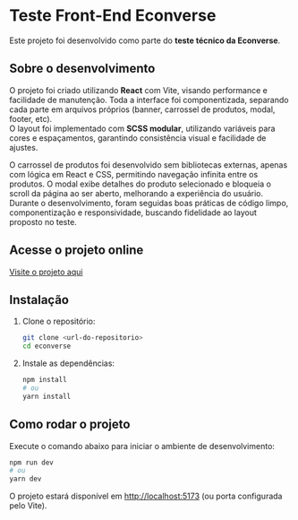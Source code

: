 # Teste Front-End Econverse

Este projeto foi desenvolvido como parte do **teste técnico da Econverse**.

## Sobre o desenvolvimento

O projeto foi criado utilizando **React** com Vite, visando performance e facilidade de manutenção. Toda a interface foi componentizada, separando cada parte em arquivos próprios (banner, carrossel de produtos, modal, footer, etc).  
O layout foi implementado com **SCSS modular**, utilizando variáveis para cores e espaçamentos, garantindo consistência visual e facilidade de ajustes.

O carrossel de produtos foi desenvolvido sem bibliotecas externas, apenas com lógica em React e CSS, permitindo navegação infinita entre os produtos. O modal exibe detalhes do produto selecionado e bloqueia o scroll da página ao ser aberto, melhorando a experiência do usuário.  
Durante o desenvolvimento, foram seguidas boas práticas de código limpo, componentização e responsividade, buscando fidelidade ao layout proposto no teste.

## Acesse o projeto online

[Visite o projeto aqui](https://econverse-black.vercel.app/)


## Instalação

1. Clone o repositório:
   ```bash
   git clone <url-do-repositorio>
   cd econverse
   ```

2. Instale as dependências:
   ```bash
   npm install
   # ou
   yarn install
   ```

## Como rodar o projeto

Execute o comando abaixo para iniciar o ambiente de desenvolvimento:

```bash
npm run dev
# ou
yarn dev
```

O projeto estará disponível em [http://localhost:5173](http://localhost:5173) (ou porta configurada pelo Vite).

